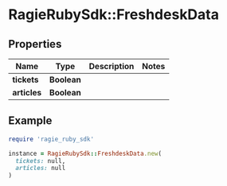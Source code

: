 # RagieRubySdk::FreshdeskData

## Properties

| Name | Type | Description | Notes |
| ---- | ---- | ----------- | ----- |
| **tickets** | **Boolean** |  |  |
| **articles** | **Boolean** |  |  |

## Example

```ruby
require 'ragie_ruby_sdk'

instance = RagieRubySdk::FreshdeskData.new(
  tickets: null,
  articles: null
)
```

